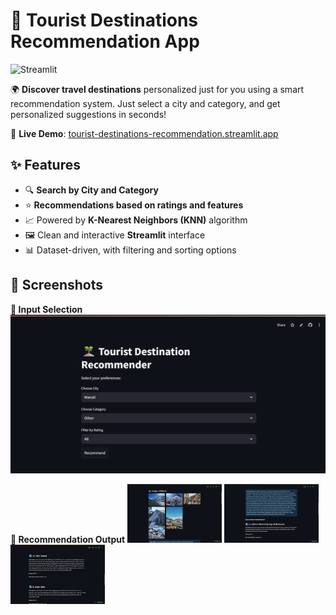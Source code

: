 #  🧭 Tourist Destinations Recommendation App

![Streamlit](https://img.shields.io/badge/Built%20with-Streamlit-orange?logo=streamlit)


🌍 **Discover travel destinations** personalized just for you using a smart recommendation system. Just select a city and category, and get personalized suggestions in seconds!

🔗 **Live Demo**: [tourist-destinations-recommendation.streamlit.app](https://tourist-destinations-recommendation.streamlit.app/)


## ✨ Features

- 🔍 **Search by City and Category**
- ⭐ **Recommendations based on ratings and features**
- 📈 Powered by **K-Nearest Neighbors (KNN)** algorithm
- 🖼️ Clean and interactive **Streamlit** interface
- 📊 Dataset-driven, with filtering and sorting options


## 📸 Screenshots

**🔽 Input Selection**
![Input](./TouristRecommender/Screenshots/Input.png)

**📍 Recommendation Output**
<img src="./TouristRecommender/Screenshots/Output1.png" width="30%">
<img src="./TouristRecommender/Screenshots/Output2.png" width="30%">
<img src="./TouristRecommender/Screenshots/Output3.png" width="30%">



